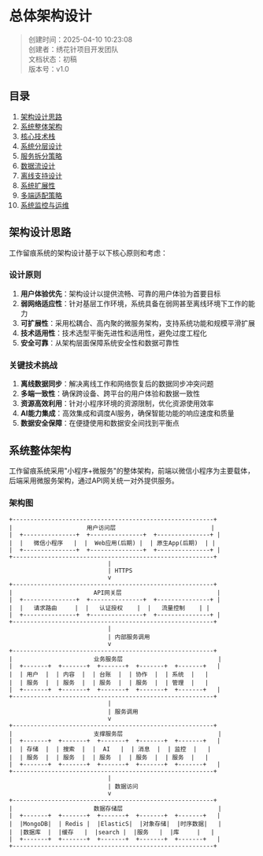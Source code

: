 # 总体架构设计

> 创建时间：2025-04-10 10:23:08  
> 创建者：绣花针项目开发团队  
> 文档状态：初稿  
> 版本号：v1.0

## 目录

1. [架构设计思路](#架构设计思路)
2. [系统整体架构](#系统整体架构)
3. [核心技术栈](#核心技术栈)
4. [系统分层设计](#系统分层设计)
5. [服务拆分策略](#服务拆分策略)
6. [数据流设计](#数据流设计)
7. [离线支持设计](#离线支持设计)
8. [系统扩展性](#系统扩展性)
9. [多端适配策略](#多端适配策略)
10. [系统监控与运维](#系统监控与运维)

## 架构设计思路

工作留痕系统的架构设计基于以下核心原则和考虑：

### 设计原则

1. **用户体验优先**：架构设计以提供流畅、可靠的用户体验为首要目标
2. **弱网络适应性**：针对基层工作环境，系统具备在弱网甚至离线环境下工作的能力
3. **可扩展性**：采用松耦合、高内聚的微服务架构，支持系统功能和规模平滑扩展
4. **技术适用性**：技术选型平衡先进性和适用性，避免过度工程化
5. **安全可靠**：从架构层面保障系统安全性和数据可靠性

### 关键技术挑战

1. **离线数据同步**：解决离线工作和网络恢复后的数据同步冲突问题
2. **多端一致性**：确保跨设备、跨平台的用户体验和数据一致性
3. **资源高效利用**：针对小程序环境的资源限制，优化资源使用效率
4. **AI能力集成**：高效集成和调度AI服务，确保智能功能的响应速度和质量
5. **数据安全保障**：在便捷使用和数据安全间找到平衡点

## 系统整体架构

工作留痕系统采用"小程序+微服务"的整体架构，前端以微信小程序为主要载体，后端采用微服务架构，通过API网关统一对外提供服务。

### 架构图

```
+---------------------------------------------------------+
|                     用户访问层                           |
|  +---------------+  +---------------+  +---------------+ |
|  |   微信小程序   |  |  Web应用(后期) |  | 原生App(后期)  | |
|  +---------------+  +---------------+  +---------------+ |
+---------------------------------------------------------+
                            |
                            | HTTPS
                            v
+---------------------------------------------------------+
|                       API网关层                           |
|  +---------------+  +---------------+  +---------------+ |
|  |   请求路由     |  |   认证授权    |  |   流量控制    | |
|  +---------------+  +---------------+  +---------------+ |
+---------------------------------------------------------+
                            |
                            | 内部服务调用
                            v
+---------------------------------------------------------+
|                       业务服务层                           |
|  +-------+  +-------+  +-------+  +-------+  +-------+   |
|  | 用户  |  | 内容  |  | 台账  |  | 协作  |  | 系统  |   |
|  | 服务  |  | 服务  |  | 服务  |  | 服务  |  | 管理  |   |
|  +-------+  +-------+  +-------+  +-------+  +-------+   |
+---------------------------------------------------------+
                            |
                            | 服务调用
                            v
+---------------------------------------------------------+
|                       支撑服务层                           |
|  +-------+  +-------+  +-------+  +-------+  +-------+   |
|  | 存储  |  | 搜索  |  |  AI   |  | 消息  |  | 监控  |   |
|  | 服务  |  | 服务  |  | 服务  |  | 服务  |  | 服务  |   |
|  +-------+  +-------+  +-------+  +-------+  +-------+   |
+---------------------------------------------------------+
                            |
                            | 数据访问
                            v
+---------------------------------------------------------+
|                       数据存储层                           |
|  +-------+  +-------+  +-------+  +-------+  +-------+   |
|  |MongoDB|  | Redis |  |ElasticS|  |对象存储|  |时序数据|   |
|  |数据库  |  |缓存   |  |search |  |服务   |  |库     |   |
|  +-------+  +-------+  +-------+  +-------+  +-------+   |
+---------------------------------------------------------+
```
